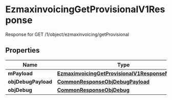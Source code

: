 

# EzmaxinvoicingGetProvisionalV1Response

Response for GET /1/object/ezmaxinvoicing/getProvisional

## Properties

| Name | Type | Description | Notes |
|------------ | ------------- | ------------- | -------------|
|**mPayload** | [**EzmaxinvoicingGetProvisionalV1ResponseMPayload**](EzmaxinvoicingGetProvisionalV1ResponseMPayload.md) |  |  |
|**objDebugPayload** | [**CommonResponseObjDebugPayload**](CommonResponseObjDebugPayload.md) |  |  [optional] |
|**objDebug** | [**CommonResponseObjDebug**](CommonResponseObjDebug.md) |  |  [optional] |



